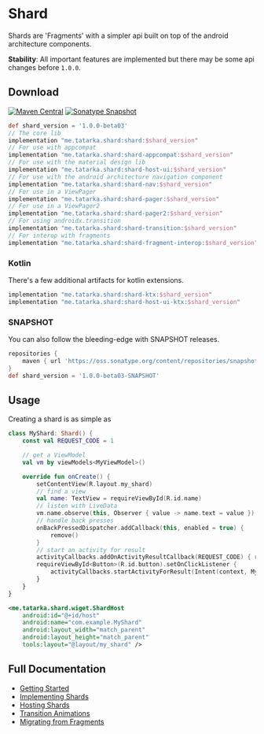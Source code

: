 # Shard

Shards are 'Fragments' with a simpler api built on top of the android architecture components. 

**Stability**: All important features are implemented but there may be some api changes before `1.0.0`.

## Download
[![Maven Central](https://img.shields.io/maven-central/v/me.tatarka.shard/shard.svg)](https://search.maven.org/search?q=g:me.tatarka.shard)
[![Sonatype Snapshot](https://img.shields.io/nexus/s/https/oss.sonatype.org/me.tatarka.shard/shard.svg)](https://oss.sonatype.org/content/repositories/snapshots/me/tatarka/shard/)

```groovy
def shard_version = '1.0.0-beta03'
// The core lib
implementation "me.tatarka.shard:shard:$shard_version"
// For use with appcompat
implementation "me.tatarka.shard:shard-appcompat:$shard_version"
// For use with the material design lib 
implementation "me.tatarka.shard:shard-host-ui:$shard_version"
// For use with the android architecture navigation component
implementation "me.tatarka.shard:shard-nav:$shard_version"
// For use in a ViewPager
implementation "me.tatarka.shard:shard-pager:$shard_version"
// For use in a ViewPager2
implementation "me.tatarka.shard:shard-pager2:$shard_version"
// For using androidx.transition
implementation "me.tatarka.shard:shard-transition:$shard_version"
// For interop with fragments
implementation "me.tatarka.shard:shard-fragment-interop:$shard_version"
```

### Kotlin

There's a few additional artifacts for kotlin extensions.

```groovy
implementation "me.tatarka.shard:shard-ktx:$shard_version"
implementation "me.tatarka.shard:shard-host-ui-ktx:$shard_version"
```

### SNAPSHOT

You can also follow the bleeding-edge with SNAPSHOT releases.
```groovy
repositories {
    maven { url 'https://oss.sonatype.org/content/repositories/snapshots' }
}
def shard_version = '1.0.0-beta03-SNAPSHOT'
```

## Usage

Creating a shard is as simple as
```kotlin
class MyShard: Shard() {
    const val REQUEST_CODE = 1

    // get a ViewModel
    val vm by viewModels<MyViewModel>()

    override fun onCreate() {
        setContentView(R.layout.my_shard)
        // find a view
        val name: TextView = requireViewById(R.id.name)
        // listen with LiveData
        vm.name.observe(this, Observer { value -> name.text = value })
        // handle back presses
        onBackPressedDispatcher.addCallback(this, enabled = true) {
            remove()
        }
        // start an activity for result
        activityCallbacks.addOnActivityResultCallback(REQUEST_CODE) { resultCode, data -> }
        requireViewById<Button>(R.id.button).setOnClickListener {
            activityCallbacks.startActivityForResult(Intent(context, MyActivity::class.java), REQUEST_CODE)
        }
    }
}
```

```xml
<me.tatarka.shard.wiget.ShardHost
    android:id="@+id/host"
    android:name="com.example.MyShard"
    android:layout_width="match_parent"
    android:layout_height="match_parent"
    tools:layout="@layout/my_shard" />
```

## Full Documentation

- [Getting Started](/docs/getting-started.md)
- [Implementing Shards](/docs/implementing-shards.md)
- [Hosting Shards](/docs/hosting-shards.md)
- [Transition Animations](/docs/transition-animations.md)
- [Migrating from Fragments](/docs/migrating-from-fragments.md)
